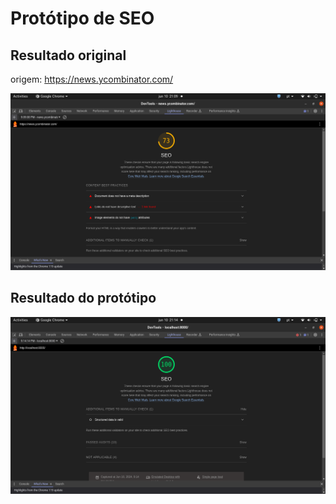 # Protótipo de SEO

## Resultado original

origem: https://news.ycombinator.com/

<img src="./.github/original-seo.png" width="800">

## Resultado do protótipo

<img src="./.github/proto-seo.png" width="800">
